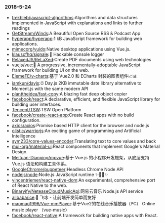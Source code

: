 ### 2018-5-24 
* [trekhleb/javascript-algorithms](https://github.com//trekhleb/javascript-algorithms):Algorithms and data structures implemented in JavaScript with explanations and links to further readings 
* [GetStream/Winds](https://github.com//GetStream/Winds):A Beautiful Open Source RSS & Podcast App 
* [hyperapp/hyperapp](https://github.com//hyperapp/hyperapp):1 kB JavaScript framework for building web applications. 
* [mimecorg/vuido](https://github.com//mimecorg/vuido):Native desktop applications using Vue.js. 
* [klauscfhq/signale](https://github.com//klauscfhq/signale):👋 Hackable console logger 
* [RelaxedJS/ReLaXed](https://github.com//RelaxedJS/ReLaXed):Create PDF documents using web technologies 
* [vuejs/vue](https://github.com//vuejs/vue):🖖 A progressive, incrementally-adoptable JavaScript framework for building UI on the web. 
* [ElemeFE/v-charts](https://github.com//ElemeFE/v-charts):基于 Vue2.0 和 ECharts 封装的图表组件📈📊 
* [iamkun/dayjs](https://github.com//iamkun/dayjs):⏰ Day.js 2KB immutable date library alternative to Moment.js with the same modern API 
* [planttheidea/fast-copy](https://github.com//planttheidea/fast-copy):A blazing fast deep object copier 
* [facebook/react](https://github.com//facebook/react):A declarative, efficient, and flexible JavaScript library for building user interfaces. 
* [Tencent/TSW](https://github.com//Tencent/TSW):TSW Open Platform 
* [facebook/create-react-app](https://github.com//facebook/create-react-app):Create React apps with no build configuration. 
* [axios/axios](https://github.com//axios/axios):Promise based HTTP client for the browser and node.js 
* [olistic/warriorjs](https://github.com//olistic/warriorjs):An exciting game of programming and Artificial Intelligence 
* [sym233/core-values-encoder](https://github.com//sym233/core-values-encoder):Translating text to core values and back 
* [mui-org/material-ui](https://github.com//mui-org/material-ui):React components that implement Google's Material Design. 
* [Meituan-Dianping/mpvue](https://github.com//Meituan-Dianping/mpvue):基于 Vue.js 的小程序开发框架，从底层支持 Vue.js 语法和构建工具体系。 
* [GoogleChrome/puppeteer](https://github.com//GoogleChrome/puppeteer):Headless Chrome Node API 
* [nodejs/node](https://github.com//nodejs/node):Node.js JavaScript runtime ✨🐢🚀✨ 
* [vincentriemer/react-native-dom](https://github.com//vincentriemer/react-native-dom):An experimental, comprehensive port of React Native to the web. 
* [Binaryify/NeteaseCloudMusicApi](https://github.com//Binaryify/NeteaseCloudMusicApi):网易云音乐 Node.js API service 
* [alibaba/ice](https://github.com//alibaba/ice):🚀 飞冰 - 让前端开发简单而友好 
* [maomao1996/Vue-mmPlayer](https://github.com//maomao1996/Vue-mmPlayer):基于Vue2的在线音乐播放器（PC） Online music player （vue-music） 
* [facebook/react-native](https://github.com//facebook/react-native):A framework for building native apps with React. 
